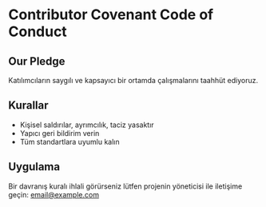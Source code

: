 # Contributor Covenant Code of Conduct

## Our Pledge

Katılımcıların saygılı ve kapsayıcı bir ortamda çalışmalarını taahhüt ediyoruz.

## Kurallar

- Kişisel saldırılar, ayrımcılık, taciz yasaktır
- Yapıcı geri bildirim verin
- Tüm standartlara uyumlu kalın

## Uygulama

Bir davranış kuralı ihlali görürseniz lütfen projenin yöneticisi ile iletişime geçin: <email@example.com>
